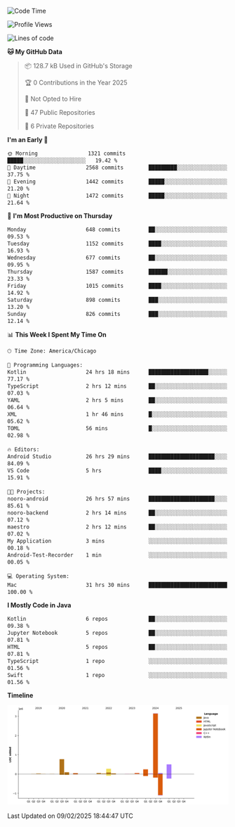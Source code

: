 <!--START_SECTION:waka-->
![Code Time](http://img.shields.io/badge/Code%20Time-962%20hrs%2015%20mins-blue)

![Profile Views](http://img.shields.io/badge/Profile%20Views-5-blue)

![Lines of code](https://img.shields.io/badge/From%20Hello%20World%20I%27ve%20Written-5.3%20million%20lines%20of%20code-blue)

**🐱 My GitHub Data** 

> 📦 128.7 kB Used in GitHub's Storage 
 > 
> 🏆 0 Contributions in the Year 2025
 > 
> 🚫 Not Opted to Hire
 > 
> 📜 47 Public Repositories 
 > 
> 🔑 6 Private Repositories 
 > 
**I'm an Early 🐤** 

```text
🌞 Morning                1321 commits        █████░░░░░░░░░░░░░░░░░░░░   19.42 % 
🌆 Daytime                2568 commits        █████████░░░░░░░░░░░░░░░░   37.75 % 
🌃 Evening                1442 commits        █████░░░░░░░░░░░░░░░░░░░░   21.20 % 
🌙 Night                  1472 commits        █████░░░░░░░░░░░░░░░░░░░░   21.64 % 
```
📅 **I'm Most Productive on Thursday** 

```text
Monday                   648 commits         ██░░░░░░░░░░░░░░░░░░░░░░░   09.53 % 
Tuesday                  1152 commits        ████░░░░░░░░░░░░░░░░░░░░░   16.93 % 
Wednesday                677 commits         ██░░░░░░░░░░░░░░░░░░░░░░░   09.95 % 
Thursday                 1587 commits        ██████░░░░░░░░░░░░░░░░░░░   23.33 % 
Friday                   1015 commits        ████░░░░░░░░░░░░░░░░░░░░░   14.92 % 
Saturday                 898 commits         ███░░░░░░░░░░░░░░░░░░░░░░   13.20 % 
Sunday                   826 commits         ███░░░░░░░░░░░░░░░░░░░░░░   12.14 % 
```


📊 **This Week I Spent My Time On** 

```text
🕑︎ Time Zone: America/Chicago

💬 Programming Languages: 
Kotlin                   24 hrs 18 mins      ███████████████████░░░░░░   77.17 % 
TypeScript               2 hrs 12 mins       ██░░░░░░░░░░░░░░░░░░░░░░░   07.03 % 
YAML                     2 hrs 5 mins        ██░░░░░░░░░░░░░░░░░░░░░░░   06.64 % 
XML                      1 hr 46 mins        █░░░░░░░░░░░░░░░░░░░░░░░░   05.62 % 
TOML                     56 mins             █░░░░░░░░░░░░░░░░░░░░░░░░   02.98 % 

🔥 Editors: 
Android Studio           26 hrs 29 mins      █████████████████████░░░░   84.09 % 
VS Code                  5 hrs               ████░░░░░░░░░░░░░░░░░░░░░   15.91 % 

🐱‍💻 Projects: 
nooro-android            26 hrs 57 mins      █████████████████████░░░░   85.61 % 
nooro-backend            2 hrs 14 mins       ██░░░░░░░░░░░░░░░░░░░░░░░   07.12 % 
maestro                  2 hrs 12 mins       ██░░░░░░░░░░░░░░░░░░░░░░░   07.02 % 
My Application           3 mins              ░░░░░░░░░░░░░░░░░░░░░░░░░   00.18 % 
Android-Test-Recorder    1 min               ░░░░░░░░░░░░░░░░░░░░░░░░░   00.05 % 

💻 Operating System: 
Mac                      31 hrs 30 mins      █████████████████████████   100.00 % 
```

**I Mostly Code in Java** 

```text
Kotlin                   6 repos             ██░░░░░░░░░░░░░░░░░░░░░░░   09.38 % 
Jupyter Notebook         5 repos             ██░░░░░░░░░░░░░░░░░░░░░░░   07.81 % 
HTML                     5 repos             ██░░░░░░░░░░░░░░░░░░░░░░░   07.81 % 
TypeScript               1 repo              ░░░░░░░░░░░░░░░░░░░░░░░░░   01.56 % 
Swift                    1 repo              ░░░░░░░░░░░░░░░░░░░░░░░░░   01.56 % 
```



**Timeline**

![Lines of Code chart](https://raw.githubusercontent.com/phanijsp/phanijsp/main/assets/bar_graph.png)


 Last Updated on 09/02/2025 18:44:47 UTC
<!--END_SECTION:waka-->
